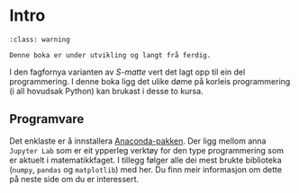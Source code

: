 # Intro

```{admonition} Obs!
:class: warning

Denne boka er under utvikling og langt frå ferdig. 
```

I den fagfornya varianten av *S-matte* vert det lagt opp til ein del programmering. I denne boka ligg det ulike døme på korleis programmering (i all hovudsak Python) kan brukast i desse to kursa. 

## Programvare
Det enklaste er å  innstallera [Anaconda-pakken](https://www.anaconda.com/products/distribution). Der ligg mellom anna `Jupyter Lab` som er eit ypperleg verktøy for den type programmering som er aktuelt i matematikkfaget. I tillegg følger alle dei mest brukte biblioteka (`numpy`, `pandas` og `matplotlib`) med her. Du finn meir informasjon om dette på neste side om du er interessert.


